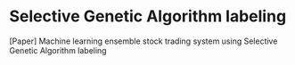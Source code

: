 # Selective Genetic Algorithm labeling
[Paper] Machine learning ensemble stock trading system using Selective Genetic Algorithm labeling
